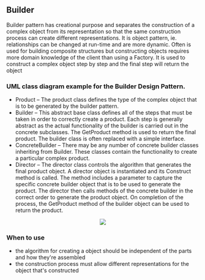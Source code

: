 ## Builder

Builder pattern has creational purpose and separates the construction of a complex object 
from its representation so that the same construction process can create different 
representations. It is object pattern, ie. relationships can be changed at run-time
and are more dynamic. Often is used for building composite structures but constructing
objects requires more domain knowledge of the client than using a Factory.
It is used to construct a complex object step by step and the final step will return the object


### UML class diagram example for the Builder Design Pattern.

 - Product – The product class defines the type of the complex object that is to be generated by the builder pattern.
 - Builder – This abstract base class defines all of the steps that must be taken in order to correctly create a product. 
		Each step is generally abstract as the actual functionality of the builder is carried out in the concrete subclasses. 
		The GetProduct method is used to return the final product. The builder class is often replaced with a simple interface.
 - ConcreteBuilder – There may be any number of concrete builder classes inheriting from Builder. 
		These classes contain the functionality to create a particular complex product.
 - Director – The director class controls the algorithm that generates the final product object. 
		A director object is instantiated and its Construct method is called. 
		The method includes a parameter to capture the specific concrete builder object that is to be used to generate the product. 
		The director then calls methods of the concrete builder in the correct order to generate the product object. 
		On completion of the process, the GetProduct method of the builder object can be used to return the product.
 
<p align="center">
<img 
src="https://github.com/walidAbbassi/Example-Design-Patterns/blob/master/Creational/Builder/Builder.PNG">
</p>

### When to use

* the algorithm for creating a object should be independent of the parts and how they're assembled
* the construction process must allow different representations for the object that's constructed  
